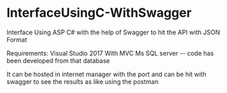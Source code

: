 # InterfaceUsingC-WithSwagger
Interface Using ASP C# with the help of Swagger to hit the API with JSON Format

Requirements:
Visual Studio 2017 With MVC
Ms SQL server -- code has been developed from that database

It can be hosted in internet manager with the port and can be hit with swagger to see the results as like using the postman
